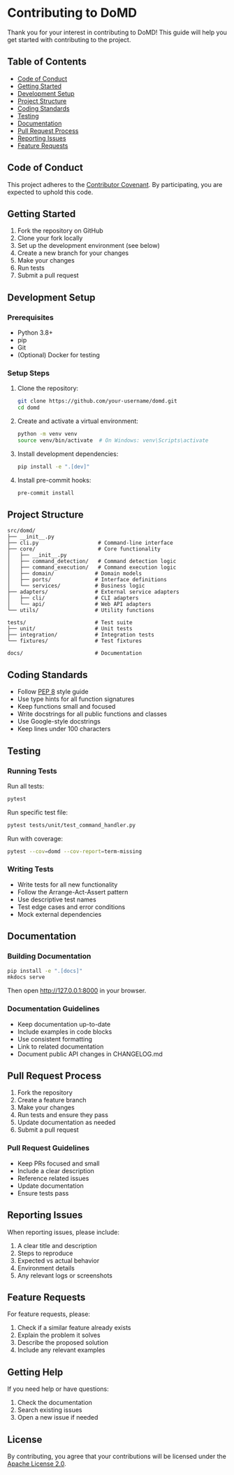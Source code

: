 # Contributing to DoMD

Thank you for your interest in contributing to DoMD! This guide will help you get started with contributing to the project.

## Table of Contents

- [Code of Conduct](#code-of-conduct)
- [Getting Started](#getting-started)
- [Development Setup](#development-setup)
- [Project Structure](#project-structure)
- [Coding Standards](#coding-standards)
- [Testing](#testing)
- [Documentation](#documentation)
- [Pull Request Process](#pull-request-process)
- [Reporting Issues](#reporting-issues)
- [Feature Requests](#feature-requests)

## Code of Conduct

This project adheres to the [Contributor Covenant](CODE_OF_CONDUCT.md). By participating, you are expected to uphold this code.

## Getting Started

1. Fork the repository on GitHub
2. Clone your fork locally
3. Set up the development environment (see below)
4. Create a new branch for your changes
5. Make your changes
6. Run tests
7. Submit a pull request

## Development Setup

### Prerequisites

- Python 3.8+
- pip
- Git
- (Optional) Docker for testing

### Setup Steps

1. Clone the repository:
   ```bash
   git clone https://github.com/your-username/domd.git
   cd domd
   ```

2. Create and activate a virtual environment:
   ```bash
   python -m venv venv
   source venv/bin/activate  # On Windows: venv\Scripts\activate
   ```

3. Install development dependencies:
   ```bash
   pip install -e ".[dev]"
   ```

4. Install pre-commit hooks:
   ```bash
   pre-commit install
   ```

## Project Structure

```
src/domd/
├── __init__.py
├── cli.py                   # Command-line interface
├── core/                    # Core functionality
│   ├── __init__.py
│   ├── command_detection/   # Command detection logic
│   ├── command_execution/   # Command execution logic
│   ├── domain/             # Domain models
│   ├── ports/              # Interface definitions
│   └── services/           # Business logic
├── adapters/               # External service adapters
│   ├── cli/                # CLI adapters
│   └── api/                # Web API adapters
└── utils/                  # Utility functions

tests/                      # Test suite
├── unit/                   # Unit tests
├── integration/            # Integration tests
└── fixtures/               # Test fixtures

docs/                       # Documentation
```

## Coding Standards

- Follow [PEP 8](https://www.python.org/dev/peps/pep-0008/) style guide
- Use type hints for all function signatures
- Keep functions small and focused
- Write docstrings for all public functions and classes
- Use Google-style docstrings
- Keep lines under 100 characters

## Testing

### Running Tests

Run all tests:
```bash
pytest
```

Run specific test file:
```bash
pytest tests/unit/test_command_handler.py
```

Run with coverage:
```bash
pytest --cov=domd --cov-report=term-missing
```

### Writing Tests

- Write tests for all new functionality
- Follow the Arrange-Act-Assert pattern
- Use descriptive test names
- Test edge cases and error conditions
- Mock external dependencies

## Documentation

### Building Documentation

```bash
pip install -e ".[docs]"
mkdocs serve
```

Then open http://127.0.0.1:8000 in your browser.

### Documentation Guidelines

- Keep documentation up-to-date
- Include examples in code blocks
- Use consistent formatting
- Link to related documentation
- Document public API changes in CHANGELOG.md

## Pull Request Process

1. Fork the repository
2. Create a feature branch
3. Make your changes
4. Run tests and ensure they pass
5. Update documentation as needed
6. Submit a pull request

### Pull Request Guidelines

- Keep PRs focused and small
- Include a clear description
- Reference related issues
- Update documentation
- Ensure tests pass

## Reporting Issues

When reporting issues, please include:

1. A clear title and description
2. Steps to reproduce
3. Expected vs actual behavior
4. Environment details
5. Any relevant logs or screenshots

## Feature Requests

For feature requests, please:

1. Check if a similar feature already exists
2. Explain the problem it solves
3. Describe the proposed solution
4. Include any relevant examples

## Getting Help

If you need help or have questions:

1. Check the documentation
2. Search existing issues
3. Open a new issue if needed

## License

By contributing, you agree that your contributions will be licensed under the [Apache License 2.0](LICENSE).
